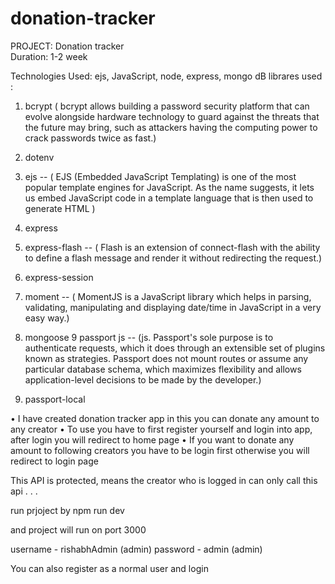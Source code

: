 # donation-tracker


PROJECT:  Donation tracker    
Duration: 1-2 week

Technologies Used: ejs, JavaScript, node, express, mongo dB
librares used :
 1. bcrypt ( bcrypt allows building a password security platform that can evolve alongside hardware technology to guard against the threats that the future may bring, such as attackers having the computing power to crack passwords twice as fast.)
 2. dotenv
 3. ejs  -- ( EJS (Embedded JavaScript Templating) is one of the most popular template engines for JavaScript. As the name suggests, it lets us embed JavaScript code in a template language that is then used to generate HTML )
 4. express
 5. express-flash  -- ( Flash is an extension of connect-flash with the ability to define a flash message and render it without redirecting the request.)
 6. express-session
 7. moment  -- ( MomentJS is a JavaScript library which helps in parsing, validating, manipulating and displaying date/time in JavaScript in a very easy way.)
 8. mongoose
 9  passport js  -- (js. Passport's sole purpose is to authenticate requests, which it does through an extensible set of plugins known as strategies. Passport does not mount routes or assume any particular database schema, which maximizes flexibility and allows application-level decisions to be made by the developer.)
 
 10. passport-local
    
•	I have created donation tracker app in this you can donate any amount to any creator
•	To use you have to first register yourself and login into app, after login you will redirect to home page 
•	If you want to donate any amount to following creators you have to be login first otherwise you will redirect to login page 

This API is protected, means the creator who is logged in can only call this api
.
.
.

 
 run prjoject by npm run dev 
 
 
 and project will run on port 3000
  
 username - rishabhAdmin (admin)  password - admin (admin)
 
 You can also register as a normal user and login 

